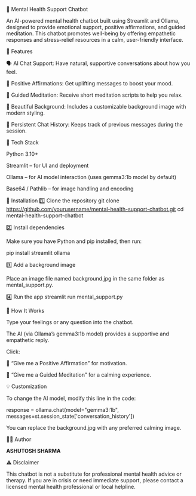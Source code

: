 🌿 Mental Health Support Chatbot

An AI-powered mental health chatbot built using Streamlit and Ollama, designed to provide emotional support, positive affirmations, and guided meditation.
This chatbot promotes well-being by offering empathetic responses and stress-relief resources in a calm, user-friendly interface.

🧠 Features

🗣️ AI Chat Support: Have natural, supportive conversations about how you feel.

💬 Positive Affirmations: Get uplifting messages to boost your mood.

🧘 Guided Meditation: Receive short meditation scripts to help you relax.

🎨 Beautiful Background: Includes a customizable background image with modern styling.

🧾 Persistent Chat History: Keeps track of previous messages during the session.

🧩 Tech Stack

Python 3.10+

Streamlit – for UI and deployment

Ollama – for AI model interaction (uses gemma3:1b model by default)

Base64 / Pathlib – for image handling and encoding

🚀 Installation
1️⃣ Clone the repository
git clone https://github.com/yourusername/mental-health-support-chatbot.git
cd mental-health-support-chatbot

2️⃣ Install dependencies

Make sure you have Python and pip installed, then run:

pip install streamlit ollama

3️⃣ Add a background image

Place an image file named background.jpg in the same folder as mental_support.py.

4️⃣ Run the app
streamlit run mental_support.py

🧘 How It Works

Type your feelings or any question into the chatbot.

The AI (via Ollama’s gemma3:1b model) provides a supportive and empathetic reply.

Click:

💬 “Give me a Positive Affirmation” for motivation.

🧘 “Give me a Guided Meditation” for a calming experience.

💡 Customization

To change the AI model, modify this line in the code:

response = ollama.chat(model="gemma3:1b", messages=st.session_state['conversation_history'])


You can replace the background.jpg with any preferred calming image.

🧑‍💻 Author

**ASHUTOSH SHARMA**

⚠️ Disclaimer

This chatbot is not a substitute for professional mental health advice or therapy.
If you are in crisis or need immediate support, please contact a licensed mental health professional or local helpline.
